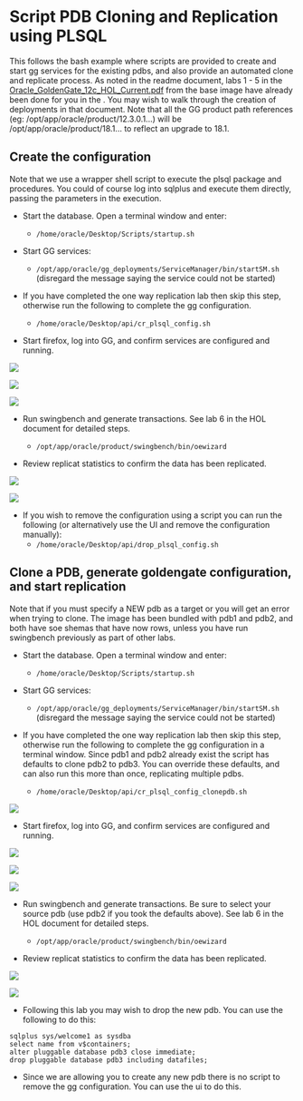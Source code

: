 # Script PDB Cloning and Replication using PLSQL

This follows the bash example where scripts are provided to create and start gg services for the existing pdbs, and also provide an automated clone and replicate process.  As noted in the readme document, labs 1 - 5 in the [Oracle_GoldenGate_12c_HOL_Current.pdf](https://dgcameron.github.io/oggms/Oracle_GoldenGate_12c_HOL_Current.pdf) from the base image have already been done for you in the .  You may wish to walk through the creation of deployments in that document.  Note that all the GG product path references (eg: /opt/app/oracle/product/12.3.0.1...) will be /opt/app/oracle/product/18.1... to reflect an upgrade to 18.1.

## **Create the configuration**

Note that we use a wrapper shell script to execute the plsql package and procedures.  You could of course log into sqlplus and execute them directly, passing the parameters in the execution.

- Start the database.  Open a terminal window and enter:
    - `/home/oracle/Desktop/Scripts/startup.sh`

- Start GG services:
    - `/opt/app/oracle/gg_deployments/ServiceManager/bin/startSM.sh` (disregard the message saying the service could not be started)

- If you have completed the one way replication lab then skip this step, otherwise run the following to complete the gg configuration.
    - `/home/oracle/Desktop/api/cr_plsql_config.sh`

- Start firefox, log into GG, and confirm services are configured and running.

![](images/rest/001.png)

![](images/rest/002.png)

![](images/rest/003.png)

- Run swingbench and generate transactions.  See lab 6 in the HOL document for detailed steps.
    - `/opt/app/oracle/product/swingbench/bin/oewizard`

- Review replicat statistics to confirm the data has been replicated.

![](images/rest/004.png)

![](images/rest/005.png)

- If you wish to remove the configuration using a script you can run the following (or alternatively use the UI and remove the configuration manually):
    - `/home/oracle/Desktop/api/drop_plsql_config.sh`

## **Clone a PDB, generate goldengate configuration, and start replication**

Note that if you must specify a NEW pdb as a target or you will get an error when trying to clone.  The image has been bundled with pdb1 and pdb2, and both have soe shemas that have now rows, unless you have run swingbench previously as part of other labs.

- Start the database.  Open a terminal window and enter:
    - `/home/oracle/Desktop/Scripts/startup.sh`

- Start GG services:
    - `/opt/app/oracle/gg_deployments/ServiceManager/bin/startSM.sh` (disregard the message saying the service could not be started)

- If you have completed the one way replication lab then skip this step, otherwise run the following to complete the gg configuration in a terminal window.  Since pdb1 and pdb2 already exist the script has defaults to clone pdb2 to pdb3.  You can override these defaults, and can also run this more than once, replicating multiple pdbs.
    - `/home/oracle/Desktop/api/cr_plsql_config_clonepdb.sh`

![](images/rest/006.png)

- Start firefox, log into GG, and confirm services are configured and running.

![](images/rest/001.png)

![](images/rest/002.png)

![](images/rest/003.png)

- Run swingbench and generate transactions.  Be sure to select your source pdb (use pdb2 if you took the defaults above).  See lab 6 in the HOL document for detailed steps.
    - `/opt/app/oracle/product/swingbench/bin/oewizard`

- Review replicat statistics to confirm the data has been replicated.

![](images/rest/004.png)

![](images/rest/005.png)

- Following this lab you may wish to drop the new pdb.  You can use the following to do this:
```
sqlplus sys/welcome1 as sysdba
select name from v$containers;
alter pluggable database pdb3 close immediate;
drop pluggable database pdb3 including datafiles;
```

- Since we are allowing you to create any new pdb there is no script to remove the gg configuration.  You can use the ui to do this.